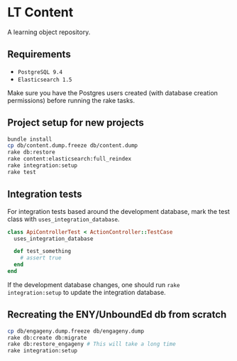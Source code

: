 # LT Content

A learning object repository.

## Requirements

* `PostgreSQL 9.4`
* `Elasticsearch 1.5`

Make sure you have the Postgres users created (with database creation permissions) 
before running the rake tasks.

## Project setup for new projects

```bash
bundle install
cp db/content.dump.freeze db/content.dump
rake db:restore
rake content:elasticsearch:full_reindex
rake integration:setup
rake test
```

## Integration tests

For integration tests based around the development database, mark the test
class with `uses_integration_database`.

```ruby
class ApiControllerTest < ActionController::TestCase
  uses_integration_database

  def test_something
    # assert true
  end
end
```

If the development database changes, one should run `rake integration:setup`
to update the integration database.

## Recreating the ENY/UnboundEd db from scratch

```bash
cp db/engageny.dump.freeze db/engageny.dump
rake db:create db:migrate
rake db:restore_engageny # This will take a long time
rake integration:setup
```
